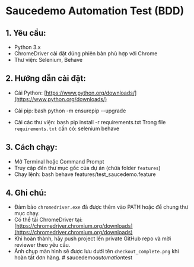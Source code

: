 # Saucedemo Automation Test (BDD)

## 1. Yêu cầu:
- Python 3.x
- ChromeDriver cài đặt đúng phiên bản phù hợp với Chrome
- Thư viện: Selenium, Behave

## 2. Hướng dẫn cài đặt:
- Cài Python: [https://www.python.org/downloads/](https://www.python.org/downloads/)
- Cài pip:
bash
python -m ensurepip --upgrade

- Cài các thư viện:
bash
pip install -r requirements.txt
Trong file `requirements.txt` cần có:
selenium
behave


## 3. Cách chạy:
- Mở Terminal hoặc Command Prompt
- Truy cập đến thư mục gốc của dự án (chứa folder `features`)
- Chạy lệnh:
bash
behave features/test_saucedemo.feature


## 4. Ghi chú:
- Đảm bảo `chromedriver.exe` đã được thêm vào PATH hoặc để chung thư mục chạy.
- Có thể tải ChromeDriver tại: [https://chromedriver.chromium.org/downloads](https://chromedriver.chromium.org/downloads)
- Khi hoàn thành, hãy push project lên private GitHub repo và mời reviewer theo yêu cầu.
- Ảnh chụp màn hình sẽ được lưu dưới tên `checkout_complete.png` khi hoàn tất đơn hàng.
#   s a u c e d e m o _ a u t o m a t i o n _ t e s t 
 
 
